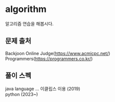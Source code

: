 # algorithm
알고리즘 연습을 해봅시다.



## 문제 출처

Backjoon Online Judge(<https://www.acmicpc.net/>)  
Programmers(<https://programmers.co.kr/>)



## 풀이 스펙

java language ... 이클립스 이용 (2019)  
python (2023~)
